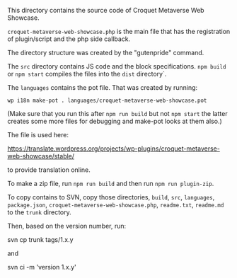 This directory contains the source code of Croquet Metaverse Web Showcase.

`croquet-metaverse-web-showcase.php` is the main file that has the registration of plugin/script and the php side callback.

The directory structure was created by the "gutenpride" command.

The `src` directory contains JS code and the block specifications. `npm build` or `npm start` compiles the files into the `dist` directory`.

The `languages` contains the pot file. That was created by running:

    wp i18n make-pot . languages/croquet-metaverse-web-showcase.pot

(Make sure that you run this after `npm run build` but not `npm start` the latter creates some more files for debugging and make-pot looks at them also.)

The file is used here:

https://translate.wordpress.org/projects/wp-plugins/croquet-metaverse-web-showcase/stable/

to provide translation online.

To make a zip file, run `npm run build` and then run `npm run plugin-zip`.

To copy contains to SVN, copy those directories, `build`, `src`, `languages`, `package.json`, `croquet-metaverse-web-showcase.php`, `readme.txt`, `readme.md` to the `trunk` directory.

Then, based on the version number, run:

   svn cp trunk tags/1.x.y

and

   svn ci -m 'version 1.x.y'
